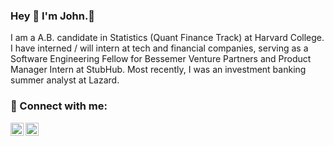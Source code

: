 ### Hey 👋 I'm John.🐺

I am a A.B. candidate in Statistics (Quant Finance Track) at Harvard College. I have interned / will intern at tech and financial companies, serving as a Software Engineering Fellow for Bessemer Venture Partners and Product Manager Intern at StubHub. Most recently, I was an investment banking summer analyst at Lazard.

### 🤝 Connect with me:

<a href="https://www.linkedin.com/in/rhojohn/"><img align="left" src="https://raw.githubusercontent.com/yushi1007/yushi1007/main/images/linkedin.svg" alt="John Rho | LinkedIn" width="21px"/></a>
<a href="https://johnrho.medium.com/"><img align="left" src="https://raw.githubusercontent.com/yushi1007/yushi1007/main/images/medium.svg" alt="John Rho | Medium" width="21px"/></a>
</br>

